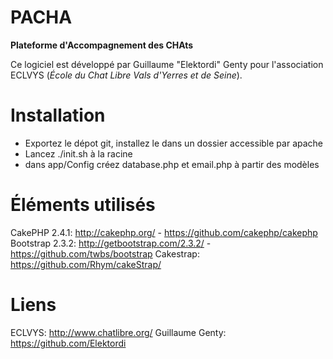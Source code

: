 PACHA
=====

**Plateforme d'Accompagnement des CHAts**

Ce logiciel est développé par Guillaume "Elektordi" Genty pour l'association ECLVYS (*École du Chat Libre Vals d'Yerres et de Seine*).


Installation
============

* Exportez le dépot git, installez le dans un dossier accessible par apache
* Lancez ./init.sh à la racine
* dans app/Config créez database.php et email.php à partir des modèles

Éléments utilisés
=================

CakePHP 2.4.1: http://cakephp.org/ - https://github.com/cakephp/cakephp
Bootstrap 2.3.2: http://getbootstrap.com/2.3.2/ - https://github.com/twbs/bootstrap
Cakestrap: https://github.com/Rhym/cakeStrap/


Liens
=====

ECLVYS: http://www.chatlibre.org/
Guillaume Genty: https://github.com/Elektordi

